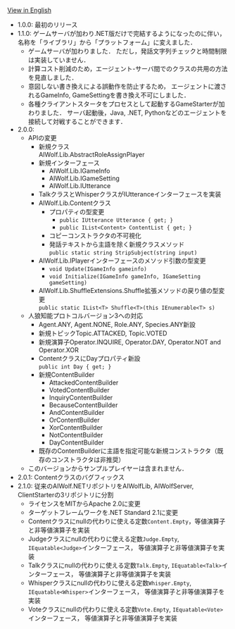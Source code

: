 ﻿[View in English](README.md)
* 1.0.0: 最初のリリース
* 1.1.0: ゲームサーバが加わり.NET版だけで完結するようになったのに伴い，
名称を「ライブラリ」から「プラットフォーム」に変えました．
  * ゲームサーバが加わりました．
ただし，発話文字列チェックと時間制限は実装していません．
  * 計算コスト削減のため，エージェント-サーバ間でのクラスの共用の方法を見直しました．
  * 意図しない書き換えによる誤動作を防止するため，
エージェントに渡されるGameInfo, GameSettingを書き換え不可にしました．
  * 各種クライアントスタータをプロセスとして起動するGameStarterが加わりました．
サーバ起動後，Java, .NET, Pythonなどのエージェントを接続して対戦することができます．
* 2.0.0:
  * APIの変更
    * 新規クラス  
      AIWolf.Lib.AbstractRoleAssignPlayer
    * 新規インターフェース
      * AIWolf.Lib.IGameInfo
      * AIWolf.Lib.IGameSetting
      * AIWolf.Lib.IUtterance
    * TalkクラスとWhisperクラスがIUtteranceインターフェースを実装
    * AIWolf.Lib.Contentクラス
      * プロパティの型変更
        * `public IUtterance Utterance { get; }`
        * `public IList<Content> ContentList { get; }`
      * コピーコンストラクタの不可視化
      * 発話テキストから主語を除く新規クラスメソッド  
        `public static string StripSubject(string input)`
    * AIWolf.Lib.IPlayerインターフェースのメソッド引数の型変更
      * `void Update(IGameInfo gameinfo)`
      * `void Initialize(IGameInfo gameInfo, IGameSetting gameSetting)`
    * AIWolf.Lib.ShuffleExtensions.Shuffle拡張メソッドの戻り値の型変更  
      `public static IList<T> Shuffle<T>(this IEnumerable<T> s)`
  * 人狼知能プロトコルバージョン3への対応
    * Agent.ANY, Agent.NONE, Role.ANY, Species.ANY新設
    * 新規トピックTopic.ATTACKED, Topic.VOTED
    * 新規演算子Operator.INQUIRE, Operator.DAY, Operator.NOT and Operator.XOR
    * ContentクラスにDayプロパティ新設  
      `public int Day { get; }`
    * 新規ContentBuilder
      * AttackedContentBuilder
      * VotedContentBuilder
      * InquiryContentBuilder
      * BecauseContentBuilder
      * AndContentBuilder
      * OrContentBuilder
      * XorContentBuilder
      * NotContentBuilder
      * DayContentBuilder
    * 既存のContentBuilderに主語を指定可能な新規コンストラクタ（既存のコンストラクタは非推奨）
  * このバージョンからサンプルプレイヤーは含まれません．
* 2.0.1: Contentクラスのバグフィックス
* 2.1.0: 従来のAIWolf.NETリポジトリをAIWolfLib, AIWolfServer, ClientStarterの3リポジトリに分割
  * ライセンスをMITからApache 2.0に変更
  * ターゲットフレームワークを.NET Standard 2.1に変更
  * Contentクラスにnullの代わりに使える定数`Content.Empty`，等値演算子と非等値演算子を実装
  * Judgeクラスにnullの代わりに使える定数`Judge.Empty`, `IEquatable<Judge>`インターフェース，
    等値演算子と非等値演算子を実装
  * Talkクラスにnullの代わりに使える定数`Talk.Empty`, `IEquatable<Talk>`インターフェース，
    等値演算子と非等値演算子を実装
  * Whisperクラスにnullの代わりに使える定数`Whisper.Empty`, `IEquatable<Whisper>`インターフェース，
    等値演算子と非等値演算子を実装
  * Voteクラスにnullの代わりに使える定数`Vote.Empty`, `IEquatable<Vote>`インターフェース，
    等値演算子と非等値演算子を実装
